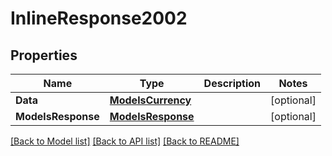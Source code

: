 # InlineResponse2002

## Properties

Name | Type | Description | Notes
------------ | ------------- | ------------- | -------------
**Data** | [**ModelsCurrency**](models.Currency.md) |  | [optional] 
**ModelsResponse** | [**ModelsResponse**](models.Response.md) |  | [optional] 

[[Back to Model list]](../README.md#documentation-for-models) [[Back to API list]](../README.md#documentation-for-api-endpoints) [[Back to README]](../README.md)



